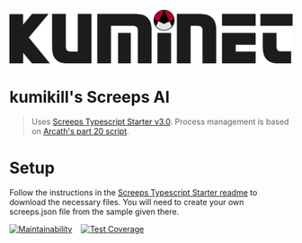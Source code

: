 ![](/assets/kuminet-logo.png)

# kumikill's Screeps AI
> Uses [Screeps Typescript Starter v3.0](https://github.com/screepers/screeps-typescript-starter). Process management is based on [Arcath's part 20 script](https://github.com/Arcath/screeps-code).

# Setup
Follow the instructions in the [Screeps Typescript Starter readme](https://github.com/screepers/screeps-typescript-starter) to download the necessary files. You will need to create your own screeps.json file from the sample given there.

[![Maintainability](https://api.codeclimate.com/v1/badges/bad044055c34eed17a3f/maintainability)](https://codeclimate.com/github/kumikill/kuminet/maintainability)
&nbsp;&nbsp;
[![Test Coverage](https://api.codeclimate.com/v1/badges/bad044055c34eed17a3f/test_coverage)](https://codeclimate.com/github/kumikill/kuminet/test_coverage)